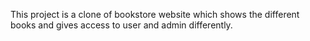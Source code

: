 This project is a clone of bookstore website which shows the different books and gives access
 to user and admin differently.

